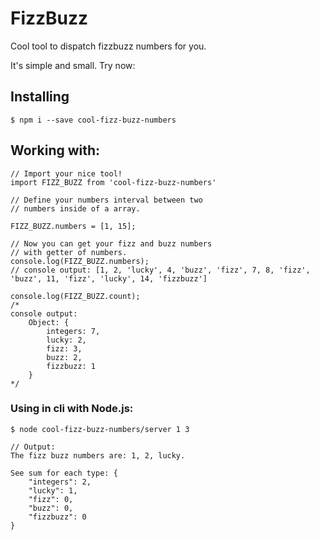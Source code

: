 # FizzBuzz

Cool tool to dispatch fizzbuzz numbers for you.

It's simple and small. Try now:

Installing
---
````npm
$ npm i --save cool-fizz-buzz-numbers 
````

Working with:
---

`````gwt javascript
// Import your nice tool!
import FIZZ_BUZZ from 'cool-fizz-buzz-numbers'

// Define your numbers interval between two 
// numbers inside of a array.

FIZZ_BUZZ.numbers = [1, 15];

// Now you can get your fizz and buzz numbers 
// with getter of numbers.
console.log(FIZZ_BUZZ.numbers);
// console output: [1, 2, 'lucky', 4, 'buzz', 'fizz', 7, 8, 'fizz', 'buzz', 11, 'fizz', 'lucky', 14, 'fizzbuzz']

console.log(FIZZ_BUZZ.count);
/*
console output: 
	Object: {
		integers: 7,
		lucky: 2,
		fizz: 3,
		buzz: 2,
		fizzbuzz: 1
	}
*/
`````

### Using in cli with Node.js:

````
$ node cool-fizz-buzz-numbers/server 1 3

// Output:
The fizz buzz numbers are: 1, 2, lucky.

See sum for each type: {
	"integers": 2,
	"lucky": 1,
	"fizz": 0,
	"buzz": 0,
	"fizzbuzz": 0
}
````
